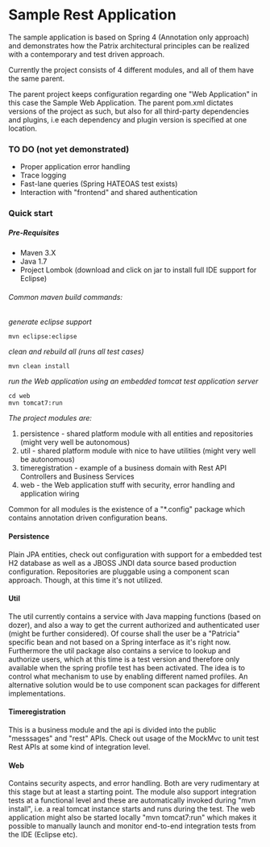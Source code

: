 # Sample Rest Application


The sample application is based on Spring 4 (Annotation only approach) and demonstrates how
the Patrix architectural principles can be realized with a contemporary and test driven approach.

Currently the project consists of 4 different modules, and all of them have the same parent.

The parent project keeps configuration regarding one "Web Application" in this case the Sample Web Application.
The parent pom.xml dictates versions of the project as such, but also for all third-party dependencies and plugins, i.e
each dependency and plugin version is specified at one location.

### TO DO (not yet demonstrated)

* Proper application error handling
* Trace logging
* Fast-lane queries (Spring HATEOAS test exists)
* Interaction with "frontend" and shared authentication

### Quick start

##### Pre-Requisites

* Maven 3.X
* Java 1.7
* Project Lombok (download and click on jar to install full IDE support for Eclipse)

###### Common maven build commands:

*generate eclipse support*

	mvn eclipse:eclipse

*clean and rebuild all (runs all test cases)*

	mvn clean install

*run the Web application using an embedded tomcat test application server*

	cd web
	mvn tomcat7:run


*The project modules are:*

 1. persistence - shared platform module with all entities and repositories (might very well be autonomous)
 2. util - shared platform module with nice to have utilities (might very well be autonomous)
 3. timeregistration - example of a business domain with Rest API Controllers and Business Services
 4. web - the Web application stuff with security, error handling and application wiring


Common for all modules is the existence of a "*.config" package which contains annotation driven configuration beans.

#### Persistence

Plain JPA entities, check out configuration with support for a embedded test H2 database as well as a JBOSS JNDI data
source based production configuration. Repositories are pluggable using
a component scan approach. Though, at this time it's not utilized.


#### Util

The util currently contains a service with Java mapping functions (based on dozer), and also a way to get the current
authorized and authenticated user (might be further considered).
Of course shall the user be a "Patricia" specific bean and not based on a Spring interface as it's right now.
Furthermore the util package also contains a service to lookup and authorize users, which at this time is a test version
and therefore only available when the spring profile test has been activated.
The idea is to control what mechanism to use by enabling different named profiles.
An alternative solution would be to use component scan packages for different
implementations.

#### Timeregistration

This is a business module and the api is divided into the public "messsages" and "rest" APIs. Check out usage
of the MockMvc to unit test Rest APIs at some kind of integration level.


#### Web

Contains security aspects, and error handling. Both are very rudimentary at this stage but at least a starting point.
The module also support integration tests at a functional level and these are automatically
invoked during "mvn install", i.e. a real tomcat instance starts and runs during the test. The web application
might also be started locally "mvn tomcat7:run" which makes it possible to manually launch and monitor end-to-end integration tests from the IDE (Eclipse etc).







